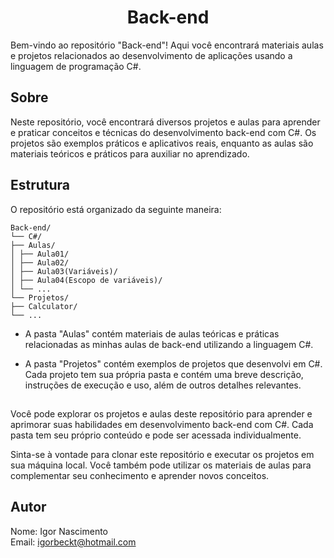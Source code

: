 <h1 align="center">Back-end</h1>

Bem-vindo ao repositório "Back-end"! Aqui você encontrará materiais aulas e projetos relacionados ao desenvolvimento de aplicações usando a linguagem de programação C#.

## Sobre

Neste repositório, você encontrará diversos projetos e aulas para aprender e praticar conceitos e técnicas do desenvolvimento back-end com C#. Os projetos são exemplos práticos e aplicativos reais, enquanto as aulas são materiais teóricos e práticos para auxiliar no aprendizado.

## Estrutura

O repositório está organizado da seguinte maneira:

```
Back-end/
└── C#/
├── Aulas/
│ ├── Aula01/
│ ├── Aula02/
│ ├── Aula03(Variáveis)/
│ ├── Aula04(Escopo de variáveis)/
│ └── ...
└── Projetos/
├── Calculator/
└── ...
 ```

- A pasta "Aulas" contém materiais de aulas teóricas e práticas relacionadas as minhas aulas de back-end utilizando a linguagem C#. 
  
- A pasta "Projetos" contém exemplos de projetos que desenvolvi em C#. Cada projeto tem sua própria pasta e contém uma breve descrição, instruções de execução e uso, além de outros detalhes relevantes.


##

Você pode explorar os projetos e aulas deste repositório para aprender e aprimorar suas habilidades em desenvolvimento back-end com C#. Cada pasta tem seu próprio conteúdo e pode ser acessada individualmente.

Sinta-se à vontade para clonar este repositório e executar os projetos em sua máquina local. Você também pode utilizar os materiais de aulas para complementar seu conhecimento e aprender novos conceitos.

## Autor

Nome: Igor Nascimento                                                                                                                           
Email: igorbeckt@hotmail.com
